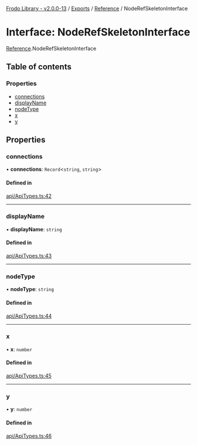 [Frodo Library - v2.0.0-13](../README.md) / [Exports](../modules.md) / [Reference](../modules/Reference.md) / NodeRefSkeletonInterface

# Interface: NodeRefSkeletonInterface

[Reference](../modules/Reference.md).NodeRefSkeletonInterface

## Table of contents

### Properties

- [connections](Reference.NodeRefSkeletonInterface.md#connections)
- [displayName](Reference.NodeRefSkeletonInterface.md#displayname)
- [nodeType](Reference.NodeRefSkeletonInterface.md#nodetype)
- [x](Reference.NodeRefSkeletonInterface.md#x)
- [y](Reference.NodeRefSkeletonInterface.md#y)

## Properties

### connections

• **connections**: `Record`<`string`, `string`\>

#### Defined in

[api/ApiTypes.ts:42](https://github.com/vscheuber/frodo-lib/blob/114bd67/src/api/ApiTypes.ts#L42)

___

### displayName

• **displayName**: `string`

#### Defined in

[api/ApiTypes.ts:43](https://github.com/vscheuber/frodo-lib/blob/114bd67/src/api/ApiTypes.ts#L43)

___

### nodeType

• **nodeType**: `string`

#### Defined in

[api/ApiTypes.ts:44](https://github.com/vscheuber/frodo-lib/blob/114bd67/src/api/ApiTypes.ts#L44)

___

### x

• **x**: `number`

#### Defined in

[api/ApiTypes.ts:45](https://github.com/vscheuber/frodo-lib/blob/114bd67/src/api/ApiTypes.ts#L45)

___

### y

• **y**: `number`

#### Defined in

[api/ApiTypes.ts:46](https://github.com/vscheuber/frodo-lib/blob/114bd67/src/api/ApiTypes.ts#L46)
